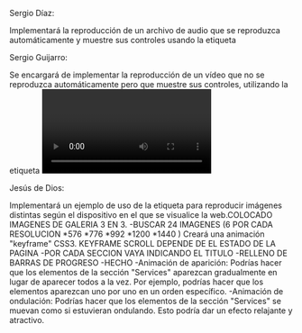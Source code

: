 Sergio Díaz:

Implementará la reproducción de un archivo de audio que se reproduzca automáticamente y muestre sus controles usando la etiqueta <audio>.COLOCADO
Trabajará en dos elementos de diseño que incluyan transiciones CSS3 con al menos una propiedad distinta cada uno.
-OSCURECER HOVER
 **IMAGEN ABOUT E IMAGENES GALERIA OPACITY 
 **BOTONES ENLACE BACKGROUND COLOR
-EASE IN-OUT 
 ** IMAGEN ABOUT
 -CAMBIAR ICONO HAMBURGUESA A X
 
Sergio Guijarro:

Se encargará de implementar la reproducción de un vídeo que no se reproduzca automáticamente pero que muestre sus controles, utilizando la etiqueta <video>.
Trabajará en dos elementos de diseño que incluyan transformaciones CSS3 distintas cada uno de ellos.
-ESCALA HOVER 
**IMAGEN ABOUT SCALE  
-ROTACION HOVER
**ICONOS FACTS
**BARRAS DE ICONO QUE DEN UNA VUELTA
**BACKGROUND IMAGE

Jesús de Dios:

Implementará un ejemplo de uso de la etiqueta <picture> para reproducir imágenes distintas según el dispositivo en el que se visualice la web.COLOCADO IMAGENES DE GALERIA 3 EN 3.
-BUSCAR 24 IMAGENES (6 POR CADA RESOLUCION 
*576
*776
*992
*1200
*1440
)
Creará una animación "keyframe" CSS3. KEYFRAME SCROLL DEPENDE DE EL ESTADO DE LA PAGINA
-POR CADA SECCION VAYA INDICANDO EL TITULO 
-RELLENO DE BARRAS DE PROGRESO -HECHO
-Animación de aparición: Podrías hacer que los elementos de la sección "Services" aparezcan gradualmente en lugar de aparecer todos a la vez. Por ejemplo, podrías hacer que los elementos aparezcan uno por uno en un orden específico.
-Animación de ondulación: Podrías hacer que los elementos de la sección "Services" se muevan como si estuvieran ondulando. Esto podría dar un efecto relajante y atractivo.
